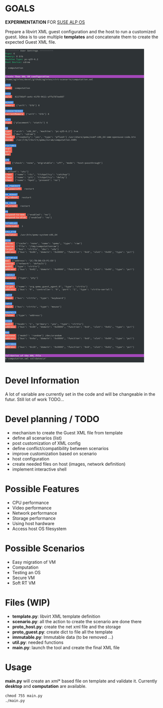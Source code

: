 # GOALS

**EXPERIMENTATION** FOR [SUSE ALP OS](https://documentation.suse.com/alp/all/)

Prepare a libvirt XML guest configuration and the host to run a customized guest.
Idea is to use multiple **templates** and concatenate them to create the
expected Guest XML file.

![image](https://github.com/aginies/virt-scenario/blob/6a540c45370de784edcef4ba7e692777cffa28fd/virt-scenario.jpg)

# Devel Information

A lot of variable are currently set in the code and will be changeable in the futur.
Still lot of work TODO...

# Devel planning / TODO

* mechanism to create the Guest XML file from template
* define all scenarios (list)
* post customization of XML config
* define conflict/compatibility between scenarios
* improve customization based on scenario
* host configuration
* create needed files on host (images, network definition)
* implement interactive shell

# Possible Features

* CPU performance
* Video performance
* Network performance
* Storage performance
* Using host hardware
* Access host OS filesystem

# Possible Scenarios

* Easy migration of VM
* Computation
* Testing an OS
* Secure VM
* Soft RT VM

# Files (WIP)

* **template.py**: libvirt XML template definition
* **scenario.py**: all the action to create the scenario are done there
* **proto_host.py**: create the net xml file and the storage
* **proto_guest.py**: create dict to file all the template
* **immutable.py**: Immutable data (to be removed ...)
* **util.py**: needed functions
* **main.py**: launch the tool and create the final XML file

# Usage

**main.py** will create an *xml** based file on template and validate it.
Currently **desktop** and **computation** are available.

```
chmod 755 main.py
./main.py
```

